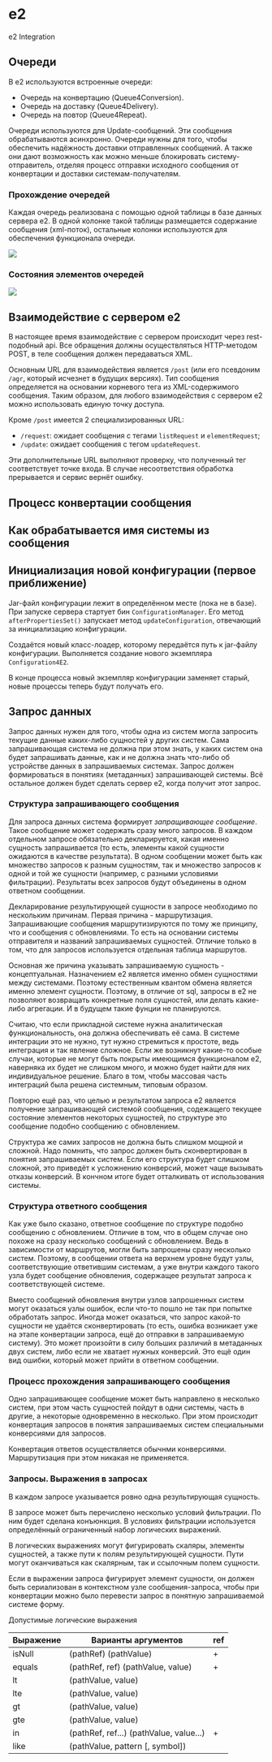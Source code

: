 # e2

e2 Integration

## Очереди

В e2 используются встроенные очереди:

* Очередь на конвертацию (Queue4Conversion).
* Очередь на доставку (Queue4Delivery).
* Очередь на повтор (Queue4Repeat).

Очереди используются для Update-сообщений. Эти сообщения обрабатываются асинхронно.
Очереди нужны для того, чтобы обеспечить надёжность доставки отправленных сообщений.
А также они дают возможность как можно меньше блокировать систему-отправитель,
отделяя процесс отправки исходного сообщения от конвертации и доставки
системам-получателям.

### Прохождение очередей

Каждая очередь реализована с помощью одной таблицы в базе данных сервера e2.
В одной колонке такой таблицы размещается содержание сообщения (xml-поток),
остальные колонки используются для обеспечения функционала очереди.

![](documentation/e2.%20Прохождение%20очередей.svg)

### Состояния элементов очередей

![](documentation/e2.%20Состояния%20элемента%20очереди.svg)

## Взаимодействие с сервером e2

В настоящее время взаимодействие с сервером происходит через
rest-подобный api. Все обращения должны осуществляться HTTP-методом
POST, в теле сообщения должен передаваться XML.

Основным URL для взаимодействия является `/post` (или его псевдоним
`/agr`, который исчезнет в будущих версиях). Тип сообщения определяется
на основании корневого тега из XML-содержимого сообщения. Таким образом,
для любого взаимодействия с сервером e2 можно использовать единую точку
доступа.

Кроме `/post` имеется 2 специализированных URL:

* `/request`: ожидает сообщения с тегами `listRequest` и
  `elementRequest`;
* `/update`: ожидает сообщения с тегом `updateRequest`.

Эти дополнительные URL выполняют проверку, что полученный тег
соответствует точке входа. В случае несоответствия обработка прерывается
и сервис вернёт ошибку.


## Процесс конвертации сообщения


## Как обрабатывается имя системы из сообщения

## Инициализация новой конфигурации (первое приближение)

Jar-файл конфигурации лежит в определённом месте (пока не в базе). При
запуске сервера стартует бин `ConfigurationManager`. Его метод
`afterPropertiesSet()` запускает метод `updateConfiguration`, отвечающий
за инициализацию конфигурации.

Создаётся новый класс-лоадер, которому передаётся путь к jar-файлу
конфигурации. Выполняется создание нового экземпляра `Configuration4E2`.

В конце процесса новый экземпляр конфигурации заменяет старый, новые
процессы теперь будут получать его.

## Запрос данных

Запрос данных нужен для того, чтобы одна из систем могла запросить текущие
данные каких-либо сущностей у других систем. Сама запрашивающая система не должна
при этом знать, у каких систем она будет запрашивать данные, как и не должна
знать что-либо об устройстве данных в запрашиваемых системах. Запрос должен
формироваться в понятиях (метаданных) запрашивающей системы. Всё остальное
должен будет сделать сервер e2, когда получит этот запрос.

### Структура запрашивающего сообщения

Для запроса данных система формирует *запращивающее сообщение*. Такое сообщение
может содержать сразу много запросов. В каждом отдельном запросе обязательно
декларируется, какая именно сущность запрашивается (то есть, элементы какой
сущности ожидаются в качестве результата). В одном сообщении может быть как
множество запросов к разным сущностям, так и множество запросов к одной и той
же сущности (например, с разными условиями фильтрации). Результаты всех
запросов будут объединены в одном ответном сообщении.

Декларирование результирующей сущности в запросе необходимо по нескольким
причинам. Первая причина - маршрутизация. Запрашивающие сообщения
маршрутизируются по тому же принципу, что и сообщения с обновлениями. То есть
на основании системы отправителя и названий запрашиваемых сущностей. Отличие
только в том, что для запросов используется отдельная таблица маршрутов.

Основная же причина указывать запрашиваемую сущность - концептуальная. Назначением
e2 является именно обмен сущностями между системами. Поэтому естественным квантом
обмена является именно элемент сущности. Поэтому, в отличие от sql,
запросы в e2 не позволяют возвращать конкретные поля сущностей, или делать какие-либо
агрегации. И в будущем такие фунции не планируются.

Считаю, что если прикладной системе нужна аналитическая функциональность, она должна
обеспечивать её сама. В системе интеграции это не нужно, тут нужно стремиться к
простоте, ведь интеграция и так явление сложное. Если же возникнут какие-то особые
случаи, которые не могут быть покрыты имеющимся функционалом e2, наверняка их будет
не слишком много, и можно будет найти для них индивидуальное решение. Благо в том,
чтобы массовая часть интеграций была решена системным, типовым образом.

Повторю ещё раз, что целью и результатом запроса e2 является получение
запрашивающей системой сообщения, содежащего текущее состояние элементов
некоторых сущностей, по структуре это сообщение подобно сообщению с обновлением.

Структура же самих запросов не должна быть слишком мощной и сложной. Надо помнить,
что запрос должен быть сконвертирован в понятия запрашиваемых систем. Если его
структура будет слишком сложной, это приведёт к усложнению конверсий, может
чаще вызывать отказы конверсий. В кончном итоге будет отталкивать от использования
системы.


### Структура ответного сообщения 

Как уже было сказано, ответное сообщение по структуре подобно сообщению с
обновлением. Отличие в том, что в общем случае оно похоже на сразу несколько
сообщений с обновлением. Ведь в зависимости от маршрутов, могли быть запрошены
сразу несколько систем. Поэтому, в сообщении ответа на верхнем уровне будут
узлы, соответствующие ответившим системам, а уже внутри каждого такого узла
будет сообщение обновления, содержащее результат запроса к соответствующей
системе.

Вместо сообщений обновления внутри узлов запрошенных систем могут оказаться узлы
ошибок, если что-то пошло не так при попытке обработать запрос. Иногда может
оказаться, что запрос какой-то сущности не удаётся сконвертировать (то есть,
ошибка возникает уже на этапе конвертации запроса, ещё до отправки в запрашиваемую
систему). Это может произойти в силу больших различий в метаданных двух систем,
либо если не хватает нужных конверсий. Это ещё один вид ошибки, который может
прийти в ответном сообщении.

### Процесс прохождения запрашивающего сообщения

Одно запрашивающее сообщение может быть направлено в несколько систем, при этом
часть сущностей пойдут в одни системы, часть в другие, а некоторые одновременно
в несколько. При этом происходит конвертация запросов в понятия запрашиваемых
систем специальными конверсиями для запросов.

Конвертация ответов осуществляется обычнми конверсиями. Маршрутизация при этом
никакая не применяется.

### Запросы. Выражения в запросах

В каждом запросе указывается ровно одна результирующая сущность.

В запросе может быть перечислено несколько условий фильтрации. По ним будет
сделана конъюнкция. В условиях фильтрации используется определённый ограниченный
набор логических выражений.

В логических выражениях могут фигурировать скаляры, элементы сущностей, а также
пути к полям результирующей сущности. Пути могут оканчиваться как скалярным,
так и ссылочным полем сущности.

Если в выражении запроса фигурирует элемент сущности, он должен быть сериализован
в контекстном узле сообщения-запроса, чтобы при конвертации можно было перевести
запрос в понятную запрашиваемой системе форму.

Допустимые логические выражения

|Выражение|Варианты аргументов                    |ref|
|---------|---------------------------------------|---|
|isNull   |(pathRef) (pathValue)                  | + |
|equals   |(pathRef, ref) (pathValue, value)      | + |
|lt       |(pathValue, value)                     |   |
|lte      |(pathValue, value)                     |   |
|gt       |(pathValue, value)                     |   |
|gte      |(pathValue, value)                     |   |
|in       |(pathRef, ref...) (pathValue, value...)| + |
|like     |(pathValue, pattern [, symbol])        |   |
